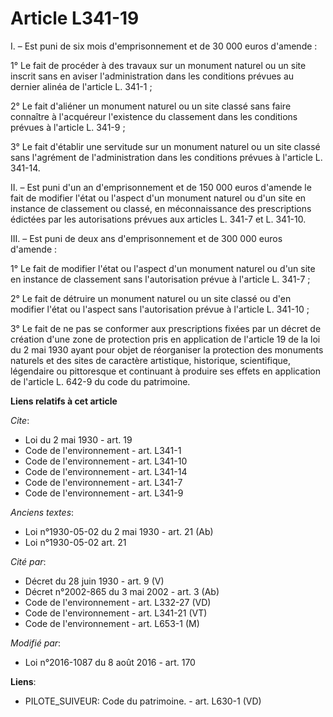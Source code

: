 # Article L341-19

I. – Est puni de six mois d'emprisonnement et de 30 000 euros d'amende :

1° Le fait de procéder à des travaux sur un monument naturel ou un site inscrit sans en aviser l'administration dans les
conditions prévues au dernier alinéa de l'article L. 341-1 ;

2° Le fait d'aliéner un monument naturel ou un site classé sans faire connaître à l'acquéreur l'existence du classement dans
les conditions prévues à l'article L. 341-9 ;

3° Le fait d'établir une servitude sur un monument naturel ou un site classé sans l'agrément de l'administration dans les
conditions prévues à l'article L. 341-14.

II. – Est puni d'un an d'emprisonnement et de 150 000 euros d'amende le fait de modifier l'état ou l'aspect d'un monument
naturel ou d'un site en instance de classement ou classé, en méconnaissance des prescriptions édictées par les autorisations
prévues aux articles L. 341-7 et L. 341-10.

III. – Est puni de deux ans d'emprisonnement et de 300 000 euros d'amende :

1° Le fait de modifier l'état ou l'aspect d'un monument naturel ou d'un site en instance de classement sans l'autorisation
prévue à l'article L. 341-7 ;

2° Le fait de détruire un monument naturel ou un site classé ou d'en modifier l'état ou l'aspect sans l'autorisation prévue à
l'article L. 341-10 ;

3° Le fait de ne pas se conformer aux prescriptions fixées par un décret de création d'une zone de protection pris en
application de l'article 19 de la loi du 2 mai 1930 ayant pour objet de réorganiser la protection des monuments naturels et
des sites de caractère artistique, historique, scientifique, légendaire ou pittoresque et continuant à produire ses effets en
application de l'article L. 642-9 du code du patrimoine.

**Liens relatifs à cet article**

_Cite_:

  - Loi du 2 mai 1930 - art. 19
  - Code de l'environnement - art. L341-1
  - Code de l'environnement - art. L341-10
  - Code de l'environnement - art. L341-14
  - Code de l'environnement - art. L341-7
  - Code de l'environnement - art. L341-9

_Anciens textes_:

  - Loi n°1930-05-02 du 2 mai 1930 - art. 21 (Ab)
  - Loi n°1930-05-02 art. 21

_Cité par_:

  - Décret du 28 juin 1930 - art. 9 (V)
  - Décret n°2002-865 du 3 mai 2002 - art. 3 (Ab)
  - Code de l'environnement - art. L332-27 (VD)
  - Code de l'environnement - art. L341-21 (VT)
  - Code de l'environnement - art. L653-1 (M)

_Modifié par_:

  - Loi n°2016-1087 du 8 août 2016 - art. 170

**Liens**:

  - PILOTE_SUIVEUR: Code du patrimoine. - art. L630-1 (VD)
